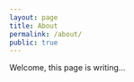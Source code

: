 ```yaml
---
layout: page
title: About
permalink: /about/
public: true
---
```


Welcome, this page is writing...


